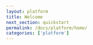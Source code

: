 ```yaml
---
layout: platform
title: Welcome
next_section: quickstart
permalink: /docs/platform/home/
categories: ['platform']
---
```

